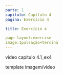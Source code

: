 ```yaml
---
parte: 1
capitulo: Capítulo 4
pagina: Exercício 4

title: Exercício 4

page-layout:exercise
image:1pulsação+tercina
---
```


vídeo capítulo 4.1_ex4

template imagem/vídeo
